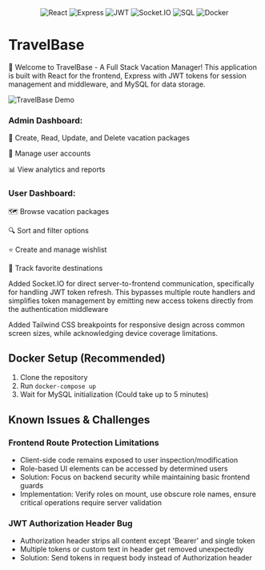 <div align="center">
  <img src="https://img.shields.io/badge/React-61DAFB?style=for-the-badge&logo=react&logoColor=black" alt="React"/>
  <img src="https://img.shields.io/badge/Express-000000?style=for-the-badge&logo=express&logoColor=white" alt="Express"/>
  <img src="https://img.shields.io/badge/JWT-000000?style=for-the-badge&logo=JSON%20web%20tokens&logoColor=white" alt="JWT"/>
  <img src="https://img.shields.io/badge/Socket.io-010101?style=for-the-badge&logo=socket.io&logoColor=white" alt="Socket.IO"/>
  <img src="https://img.shields.io/badge/SQL-4479A1?style=for-the-badge&logo=mysql&logoColor=white" alt="SQL"/>
  <img src="https://img.shields.io/badge/Docker-2496ED?style=for-the-badge&logo=docker&logoColor=white" alt="Docker"/>
</div>

# TravelBase

👋 Welcome to TravelBase - A Full Stack Vacation Manager! This application is built with React for the frontend, Express with JWT tokens for session management and middleware, and MySQL for data storage.

![TravelBase Demo](./assets/output.gif)

### Admin Dashboard:
  🔧 Create, Read, Update, and Delete vacation packages
  
  👥 Manage user accounts
  
  📊 View analytics and reports

### User Dashboard:
  🗺️ Browse vacation packages
  
  🔍 Sort and filter options
  
  ⭐ Create and manage wishlist
  
  📌 Track favorite destinations

Added Socket.IO for direct server-to-frontend communication, specifically for handling JWT token refresh. This bypasses multiple route handlers and simplifies token management by emitting new access tokens directly from the authentication middleware

Added Tailwind CSS breakpoints for responsive design across common screen sizes, while acknowledging device coverage limitations.

## Docker Setup (Recommended)
1. Clone the repository
2. Run `docker-compose up`
3. Wait for MySQL initialization (Could take up to 5 minutes)

## Known Issues & Challenges

### Frontend Route Protection Limitations
- Client-side code remains exposed to user inspection/modification
- Role-based UI elements can be accessed by determined users
- Solution: Focus on backend security while maintaining basic frontend guards
- Implementation: Verify roles on mount, use obscure role names, ensure critical operations require server validation

### JWT Authorization Header Bug
- Authorization header strips all content except 'Bearer' and single token
- Multiple tokens or custom text in header get removed unexpectedly
- Solution: Send tokens in request body instead of Authorization header



